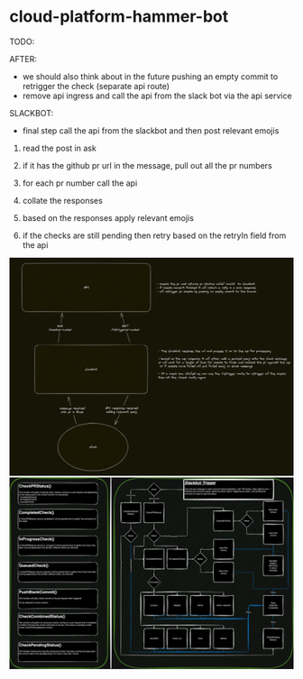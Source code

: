 # cloud-platform-hammer-bot

TODO: 

AFTER:
- we should also think about in the future pushing an empty commit to retrigger the check (separate api route)
- remove api ingress and call the api from the slack bot via the api service

SLACKBOT:
- final step call the api from the slackbot and then post relevant emojis

1. read the post in ask
2. if it has the github pr url in the message, pull out all the pr numbers
3. for each pr number call the api


4. collate the responses
5. based on the responses apply relevant emojis
6. if the checks are still pending then retry based on the retryIn field from the api

![api diagram](./images/api_diagram.png)
![Go diagram](./images/go_diagram.png)

